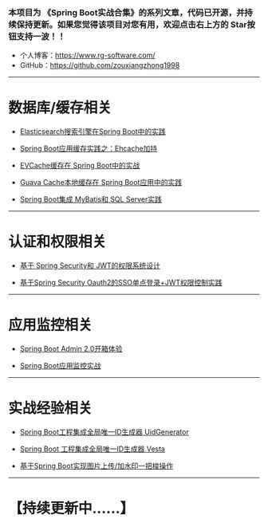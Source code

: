 ### 本项目为 《Spring Boot实战合集》的系列文章，代码已开源，并持续保持更新。如果您觉得该项目对您有用，欢迎点击右上方的 Star按钮支持一波！！

- 个人博客：https://www.rg-software.com/
- GitHub：https://github.com/zouxiangzhong1998

---

# 数据库/缓存相关

- [Elasticsearch搜索引擎在Spring Boot中的实践](https://github.com/zouxiangzhong1998/Spring-Boot-In-Action/tree/master/springboot_es_demo)

- [Spring Boot应用缓存实践之：Ehcache加持](https://github.com/zouxiangzhong1998/Spring-Boot-In-Action/tree/master/springbt_ehcache)

- [EVCache缓存在 Spring Boot中的实战](https://github.com/zouxiangzhong1998/Spring-Boot-In-Action/tree/master/springbt_evcache)

- [Guava Cache本地缓存在 Spring Boot应用中的实践](https://github.com/zouxiangzhong1998/Spring-Boot-In-Action/tree/master/springbt_guava_cache)

- [Spring Boot集成 MyBatis和 SQL Server实践](https://github.com/zouxiangzhong1998/Spring-Boot-In-Action/tree/master/springbt_mybatis_sqlserver)

---

# 认证和权限相关

- [基于 Spring Security和 JWT的权限系统设计](https://github.com/zouxiangzhong1998/Spring-Boot-In-Action/tree/master/springbt_security_jwt)

- [基于Spring Security Oauth2的SSO单点登录+JWT权限控制实践](https://github.com/zouxiangzhong1998/Spring-Boot-In-Action/tree/master/springbt_sso_jwt)

---

# 应用监控相关

- [Spring Boot Admin 2.0开箱体验](https://github.com/zouxiangzhong1998/Spring-Boot-In-Action/tree/master/spring_boot_admin2.0_demo)

- [Spring Boot应用监控实战](https://github.com/zouxiangzhong1998/Spring-Boot-In-Action/tree/master/springbt_admin_server)

---

# 实战经验相关

- [Spring Boot工程集成全局唯一ID生成器 UidGenerator](https://github.com/zouxiangzhong1998/Spring-Boot-In-Action/tree/master/springbt_uid_generator)

- [Spring Boot 工程集成全局唯一ID生成器 Vesta](https://github.com/zouxiangzhong1998/Spring-Boot-In-Action/tree/master/springbt_vesta)

- [基于Spring Boot实现图片上传/加水印一把梭操作](https://github.com/zouxiangzhong1998/Spring-Boot-In-Action/tree/master/springbt_watermark)

---

# 【持续更新中......】



